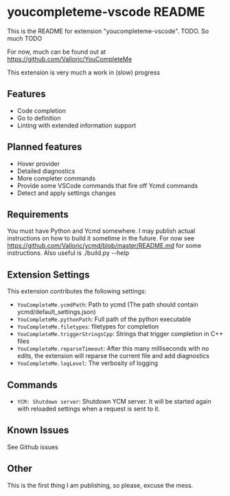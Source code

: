# youcompleteme-vscode README

This is the README for extension "youcompleteme-vscode". TODO. So much TODO

For now, much can be found out at https://github.com/Valloric/YouCompleteMe

This extension is very much a work in (slow) progress

## Features

- Code completion
- Go to definition
- Linting with extended information support

## Planned features

- Hover provider
- Detailed diagnostics
- More completer commands
- Provide some VSCode commands that fire off Ycmd commands
- Detect and apply settings changes

## Requirements

You must have Python and Ycmd somewhere. I may publish actual instructions 
on how to build it sometime in the future.
For now see https://github.com/Valloric/ycmd/blob/master/README.md for some instructions.
Also useful is ./build.py --help

## Extension Settings

This extension contributes the following settings:

* `YouCompleteMe.ycmdPath`: Path to ycmd (The path should contain ycmd/default_settings.json)
* `YouCompleteMe.pythonPath`: Full path of the python executable
* `YouCompleteMe.filetypes`: filetypes for completion
* `YouCompleteMe.triggerStringsCpp`: Strings that trigger completion in C++ files
* `YouCompleteMe.reparseTimeout`: After this many milliseconds with no edits, the extension will 
	reparse the current file and add diagnostics
* `YouCompleteMe.logLevel`: The verbosity of logging

## Commands

* `YCM: Shutdown server`: Shutdown YCM server. It will be started again with reloaded settings
	when a request is sent to it.

## Known Issues

See Github issues

## Other

This is the first thing I am publishing, so please, excuse the mess.
